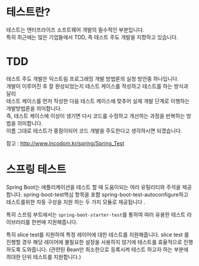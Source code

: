 # 테스트란? 
테스트는 엔터프라이즈 소프트웨어 개발의 필수적인 부분입니다.   
특히 최근에는 많은 기업들에서 TDD, 즉 테스트 주도 개발을 지향하고 있습니다.     

# TDD
테스트 주도 개발은 익스트림 프로그래밍 개발 방법론의 실청 방안중 하나입니다.     
개발이 이루어진 후 잘 완성되었는지 테스트 케이스를 작성하고 테스트를 하는 방식과 달리       
테스트 케이스를 먼저 작성한 다음 테스트 케이스에 맞추어 실제 개발 단계로 이행하는 개발방법론을 의미합니다.   
즉, 테스트 케이스에 이상이 생기면 다시 코드를 수정하고 개선하는 과정을 반복하는 방법을 의미합니다.       
이름 그대로 테스트가 중점이되어 코드 개발을 주도한다고 생각하시면 되겠습니다.      
    
참고 : http://www.incodom.kr/spring/Spring_Test
# 스프링 테스트 


Spring Boot는 애플리케이션을 테스트 할 때 도움이되는 여러 유틸리티와 주석을 제공합니다.
spring-boot-test핵심 항목을 포함 spring-boot-test-autoconfigure하고 테스트를위한 자동 구성을 지원 하는 두 가지 모듈로 제공됩니다 .

특히 스프링 부트에서는 `spring-boot-starter-test`를 통하여 여러 유용한 테스트 라이브러리를 한번에 지원해줍니다.  







특히 slice test를 지원하여 특정 레이어에 대한 테스트를 지원해줍니다.
slice test 를 진행할 경우 해당 레이어에 불필요한 설정을 사용하지 않기에 테스트를 효율적으로 진행하도록 도와줍니다.
(관련된 Bean만 최소한으로 등록시켜 테스트 하고자 하는 부분에 최대한 단위 테스트를 지원합니다.)


